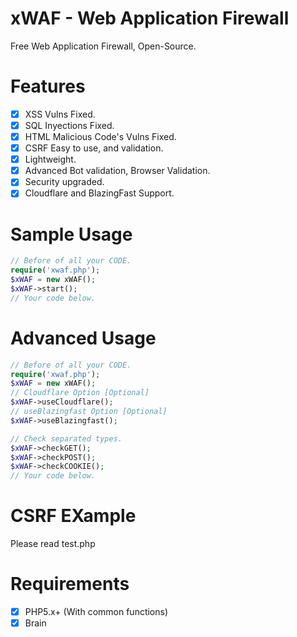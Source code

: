 # xWAF - Web Application Firewall
Free Web Application Firewall, Open-Source.

# Features

- [x] XSS Vulns Fixed.
- [x] SQL Inyections Fixed.
- [x] HTML Malicious Code's Vulns Fixed.
- [x] CSRF Easy to use, and validation.
- [x] Lightweight.
- [x] Advanced Bot validation, Browser Validation.
- [x] Security upgraded.
- [x] Cloudflare and BlazingFast Support.

# Sample Usage
```php
// Before of all your CODE.
require('xwaf.php');
$xWAF = new xWAF();
$xWAF->start();
// Your code below.
```
# Advanced Usage
```php
// Before of all your CODE.
require('xwaf.php');
$xWAF = new xWAF();
// Cloudflare Option [Optional]
$xWAF->useCloudflare();
// useBlazingfast Option [Optional]
$xWAF->useBlazingfast();

// Check separated types.
$xWAF->checkGET();
$xWAF->checkPOST();
$xWAF->checkCOOKIE();
// Your code below.
```
# CSRF EXample
Please read test.php

# Requirements

- [x] PHP5.x+ (With common functions)
- [x] Brain
